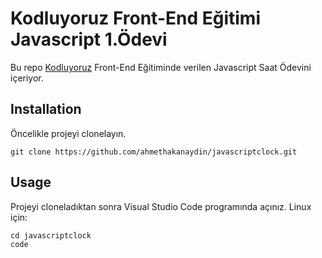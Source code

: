 # Kodluyoruz Front-End Eğitimi Javascript 1.Ödevi
Bu repo [Kodluyoruz](https://kodluyoruz.org) Front-End Eğitiminde verilen Javascript Saat Ödevini içeriyor.

## Installation
Öncelikle projeyi clonelayın.

```
git clone https://github.com/ahmethakanaydin/javascriptclock.git
```
## Usage
Projeyi cloneladıktan sonra Visual Studio Code programında açınız.
Linux için:

```
cd javascriptclock
code
```